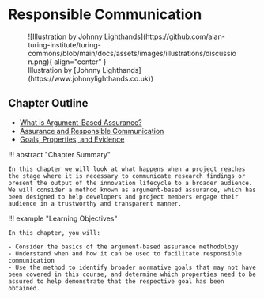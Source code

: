 # Responsible Communication

<figure markdown>
  ![Illustration by Johnny Lighthands](https://github.com/alan-turing-institute/turing-commons/blob/main/docs/assets/images/illustrations/discussion.png){ align="center" }
  <figcaption>Illustration by [Johnny Lighthands](https://www.johnnylighthands.co.uk))</figcaption>
</figure>

## Chapter Outline

- [What is Argument-Based Assurance?](assurance.md)
- [Assurance and Responsible Communication](communication.md)
- [Goals, Properties, and Evidence](gpe.md)

!!! abstract "Chapter Summary"

    In this chapter we will look at what happens when a project reaches the stage where it is necessary to communicate research findings or present the output of the innovation lifecycle to a broader audience. We will consider a method known as argument-based assurance, which has been designed to help developers and project members engage their audience in a trustworthy and transparent manner. 

!!! example "Learning Objectives"

    In this chapter, you will:
    
    - Consider the basics of the argument-based assurance methodology
    - Understand when and how it can be used to facilitate responsible communication
    - Use the method to identify broader normative goals that may not have been covered in this course, and determine which properties need to be assured to help demonstrate that the respective goal has been obtained.
